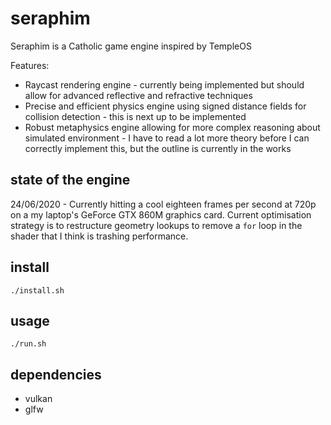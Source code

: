# seraphim

Seraphim is a Catholic game engine inspired by TempleOS

Features:
* Raycast rendering engine - currently being implemented but should allow for advanced reflective and refractive techniques
* Precise and efficient physics engine using signed distance fields for collision detection - this is next up to be implemented
* Robust metaphysics engine allowing for more complex reasoning about simulated environment - I have to read a lot more theory before I can correctly implement this, but the outline is currently in the works

## state of the engine

24/06/2020 - Currently hitting a cool eighteen frames per second at 720p on a my laptop's GeForce GTX 860M graphics card. Current optimisation strategy is to restructure geometry lookups to remove a `for` loop in the shader that I think is trashing performance.

## install
`./install.sh`

## usage
`./run.sh`

## dependencies
* vulkan
* glfw
